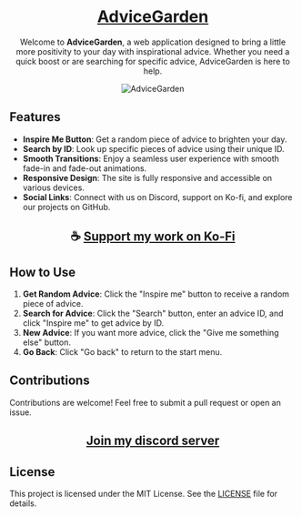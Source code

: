 <div align="center">

# [AdviceGarden](https://thatsinewave.github.io/AdviceGarden)

Welcome to **AdviceGarden**, a web application designed to bring a little more positivity to your day with inspirational advice. Whether you need a quick boost or are searching for specific advice, AdviceGarden is here to help.

![AdviceGarden](https://github.com/ThatSINEWAVE/AdviceGarden/assets/133239148/32c1d6ac-7e9f-44b3-9c07-c696bf4e96e5)

</div>

## Features

- **Inspire Me Button**: Get a random piece of advice to brighten your day.
- **Search by ID**: Look up specific pieces of advice using their unique ID.
- **Smooth Transitions**: Enjoy a seamless user experience with smooth fade-in and fade-out animations.
- **Responsive Design**: The site is fully responsive and accessible on various devices.
- **Social Links**: Connect with us on Discord, support on Ko-fi, and explore our projects on GitHub.

<div align="center">

## ☕ [Support my work on Ko-Fi](https://ko-fi.com/thatsinewave)

</div>

## How to Use

1. **Get Random Advice**: Click the "Inspire me" button to receive a random piece of advice.
2. **Search for Advice**: Click the "Search" button, enter an advice ID, and click "Inspire me" to get advice by ID.
3. **New Advice**: If you want more advice, click the "Give me something else" button.
4. **Go Back**: Click "Go back" to return to the start menu.

## Contributions

Contributions are welcome! Feel free to submit a pull request or open an issue.

<div align="center">

## [Join my discord server](https://discord.gg/2nHHHBWNDw)

</div>

## License

This project is licensed under the MIT License. See the [LICENSE](LICENSE) file for details.
